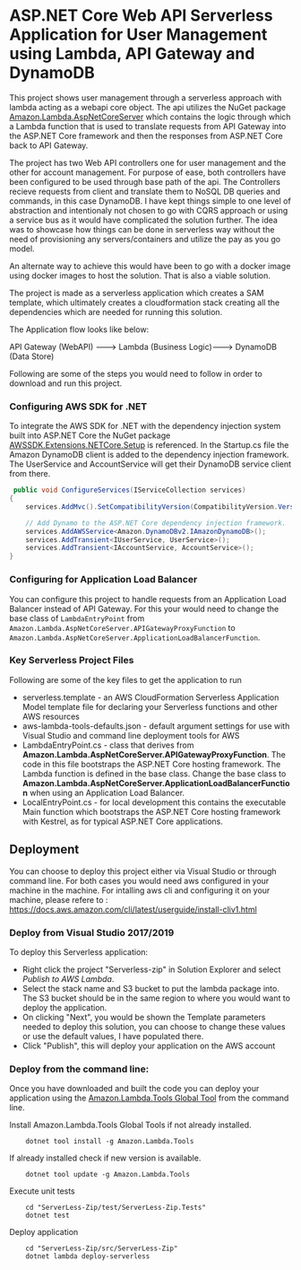 # ASP.NET Core Web API Serverless Application for User Management using Lambda, API Gateway and DynamoDB

This project shows user management through a serverless approach with lambda acting as a webapi core object. The api utilizes the NuGet package [Amazon.Lambda.AspNetCoreServer](https://www.nuget.org/packages/Amazon.Lambda.AspNetCoreServer) which contains the logic through which a Lambda function that is used to translate requests from API Gateway into the ASP.NET Core framework and then the responses from ASP.NET Core back to API Gateway.

The project has two Web API controllers one for user management and the other for account management. For purpose of ease, both controllers have been configured to be used through base path of the api. The Controllers recieve requests from client and translate them to NoSQL DB queries and commands, in this case DynamoDB. I have kept things simple to one level of abstraction and intentionaly not chosen to go with CQRS approach or using a service bus as it would have complicated the solution further. The idea was to showcase how things can be done in serverless way without the need of provisioning any servers/containers and utilize the pay as you go model. 

An alternate way to achieve this would have been to go with a docker image using docker images to host the solution. That is also a viable solution. 

The project is made as a serverless application which creates a SAM template, which ultimately creates a cloudformation stack creating all the dependencies which are needed for running this solution.

The Application flow looks like below:

API Gateway (WebAPI) ---> Lambda (Business Logic)---> DynamoDB (Data Store)

Following are some of the steps you would need to follow in order to download and run this project.
### Configuring AWS SDK for .NET ###

To integrate the AWS SDK for .NET with the dependency injection system built into ASP.NET Core the NuGet package [AWSSDK.Extensions.NETCore.Setup](https://www.nuget.org/packages/AWSSDK.Extensions.NETCore.Setup/) is referenced. In the Startup.cs file the Amazon DynamoDB client is added to the dependency injection framework. The UserService and AccountService will get their DynamoDB service client from there.

```csharp
 public void ConfigureServices(IServiceCollection services)
{
    services.AddMvc().SetCompatibilityVersion(CompatibilityVersion.Version_2_1);

    // Add Dynamo to the ASP.NET Core dependency injection framework.
    services.AddAWSService<Amazon.DynamoDBv2.IAmazonDynamoDB>();
    services.AddTransient<IUserService, UserService>();
    services.AddTransient<IAccountService, AccountService>();
}
```

### Configuring for Application Load Balancer ###

You can  configure this project to handle requests from an Application Load Balancer instead of API Gateway. For this your would need to change
the base class of `LambdaEntryPoint` from `Amazon.Lambda.AspNetCoreServer.APIGatewayProxyFunction` to 
`Amazon.Lambda.AspNetCoreServer.ApplicationLoadBalancerFunction`.

### Key Serverless Project Files ###

Following are some of the key files to get the application to run

* serverless.template - an AWS CloudFormation Serverless Application Model template file for declaring your Serverless functions and other AWS resources
* aws-lambda-tools-defaults.json - default argument settings for use with Visual Studio and command line deployment tools for AWS
* LambdaEntryPoint.cs - class that derives from **Amazon.Lambda.AspNetCoreServer.APIGatewayProxyFunction**. The code in 
this file bootstraps the ASP.NET Core hosting framework. The Lambda function is defined in the base class.
Change the base class to **Amazon.Lambda.AspNetCoreServer.ApplicationLoadBalancerFunction** when using an 
Application Load Balancer.
* LocalEntryPoint.cs - for local development this contains the executable Main function which bootstraps the ASP.NET Core hosting framework with Kestrel, as for typical ASP.NET Core applications.


## Deployment ##

You can choose to deploy this project either via Visual Studio or through command line. For both cases you would need aws configured in your machine in the machine. For intalling aws cli and configuring it on your machine, please refere to : https://docs.aws.amazon.com/cli/latest/userguide/install-cliv1.html

### Deploy from Visual Studio 2017/2019 ###

To deploy this Serverless application:

* Right click the project "Serverless-zip" in Solution Explorer and select *Publish to AWS Lambda*. 
* Select the stack name and S3 bucket to put the lambda package into. The S3 bucket should be in the same region to where you would want to deploy the application.
* On clicking "Next", you would be shown the Template parameters needed to deploy this solution, you can choose to change these values or use the default values, I have populated there.
* Click "Publish", this will deploy your application on the AWS account


### Deploy from the command line: ###

Once you have downloaded and built the code you can deploy your application using the [Amazon.Lambda.Tools Global Tool](https://github.com/aws/aws-extensions-for-dotnet-cli#aws-lambda-amazonlambdatools) from the command line.

Install Amazon.Lambda.Tools Global Tools if not already installed.
```
    dotnet tool install -g Amazon.Lambda.Tools
```

If already installed check if new version is available.
```
    dotnet tool update -g Amazon.Lambda.Tools
```

Execute unit tests
```
    cd "ServerLess-Zip/test/ServerLess-Zip.Tests"
    dotnet test
```

Deploy application
```
    cd "ServerLess-Zip/src/ServerLess-Zip"
    dotnet lambda deploy-serverless
```
